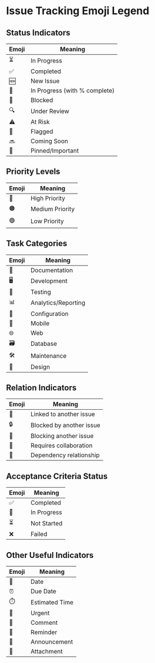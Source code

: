 # Issue Tracking Emoji Legend

## Status Indicators

| Emoji | Meaning |
|-------|--------|
| ⏳ | In Progress |
| ✅ | Completed |
| 🆕 | New Issue |
| 🔄 | In Progress (with % complete) |
| 🚫 | Blocked |
| 🔍 | Under Review |
| ⚠️ | At Risk |
| 🚩 | Flagged |
| 🔜 | Coming Soon |
| 📌 | Pinned/Important |

## Priority Levels

| Emoji | Meaning |
|-------|--------|
| 🔴 | High Priority |
| 🟠 | Medium Priority |
| 🟢 | Low Priority |

## Task Categories

| Emoji | Meaning |
|-------|--------|
| 📝 | Documentation |
| 🖥️ | Development |
| 🧪 | Testing |
| 📊 | Analytics/Reporting |
| 🔧 | Configuration |
| 📱 | Mobile |
| 🌐 | Web |
| 🗃️ | Database |
| 🛠️ | Maintenance |
| 🎨 | Design |

## Relation Indicators

| Emoji | Meaning |
|-------|--------|
| 🔗 | Linked to another issue |
| 🔒 | Blocked by another issue |
| 🔑 | Blocking another issue |
| 👥 | Requires collaboration |
| 🔄 | Dependency relationship |

## Acceptance Criteria Status

| Emoji | Meaning |
|-------|--------|
| ✅ | Completed |
| 🔄 | In Progress |
| ⏳ | Not Started |
| ❌ | Failed |

## Other Useful Indicators

| Emoji | Meaning |
|-------|--------|
| 📅 | Date |
| ⏰ | Due Date |
| ⏱️ | Estimated Time |
| 🚨 | Urgent |
| 💬 | Comment |
| 🔔 | Reminder |
| 📢 | Announcement |
| 📎 | Attachment |